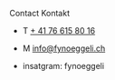 Contact
Kontakt

- T [+ 41 76 615 80 16](tel:+41791234567)
- M [info@fynoeggeli.ch](mailto:info@fynoeggeli.ch)

- insatgram: fynoeggeli
